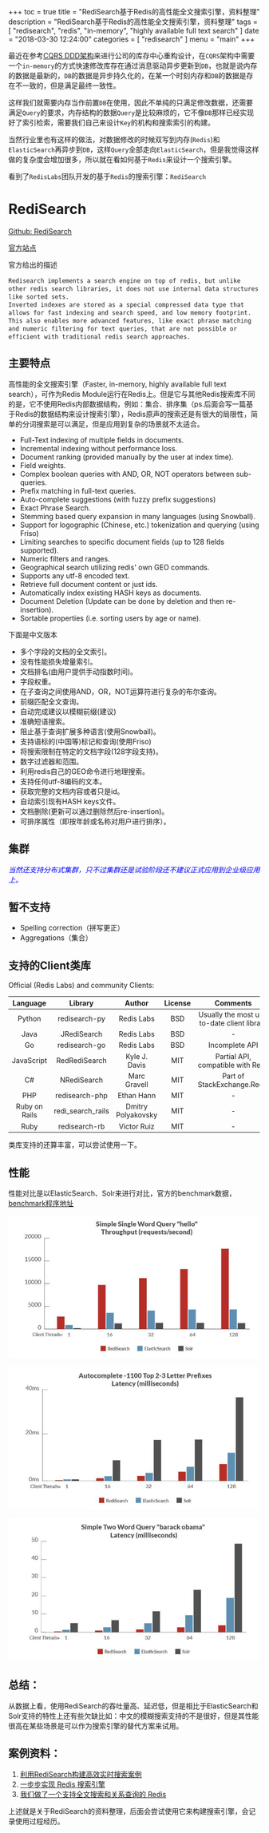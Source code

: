 +++
toc = true
title = "RediSearch基于Redis的高性能全文搜索引擎，资料整理"
description = "RediSearch基于Redis的高性能全文搜索引擎，资料整理"
tags = [
	"redisearch",
	"redis",
	"in-memory",
	"highly available full text search"
]
date = "2018-03-30 12:24:00"
categories = [
    "redisearch"
]
menu = "main"
+++

最近在参考[CQRS DDD架构](http://www.cnblogs.com/netfocus/p/4055346.html)来进行公司的库存中心重构设计，在`CQRS`架构中需要一个`in-memory`的方式快速修改库存在通过消息驱动异步更新到`DB`，也就是说内存的数据是最新的，`DB`的数据是异步持久化的，在某一个时刻内存和`DB`的数据是存在不一致的，但是满足最终一致性。

这样我们就需要内存当作前置`DB`在使用，因此不单纯的只满足修改数据，还需要满足`Query`的要求，内存结构的数据`Query`是比较麻烦的，它不像`DB`那样已经实现好了索引检索，需要我们自己来设计`Key`的机构和搜索索引的构建。

当然行业里也有这样的做法，对数据修改的时候双写到内存(`Redis`)和`ElasticSearch`再异步到`DB`，这样`Query`全部走向`ElasticSearch`，但是我觉得这样做的复杂度会增加很多，所以就在看如何基于`Redis`来设计一个搜索引擎。

看到了`RedisLabs`团队开发的基于`Redis`的搜索引擎：`RediSearch`

# RediSearch

[Github: RediSearch](https://github.com/RedisLabsModules/RediSearch)

[官方站点](http://redisearch.io)

官方给出的描述

```
Redisearch implements a search engine on top of redis, but unlike other redis search libraries, it does not use internal data structures like sorted sets.
Inverted indexes are stored as a special compressed data type that allows for fast indexing and search speed, and low memory footprint.
This also enables more advanced features, like exact phrase matching and numeric filtering for text queries, that are not possible or efficient with traditional redis search approaches.
```

##  主要特点

高性能的全文搜索引擎（Faster, in-memory, highly available full text search），可作为Redis Module运行在Redis上。但是它与其他Redis搜索库不同的是，它不使用Redis内部数据结构，例如：集合、排序集（ps.后面会写一篇基于Redis的数据结构来设计搜索引擎），Redis原声的搜索还是有很大的局限性，简单的分词搜索是可以满足，但是应用到复杂的场景就不太适合。

* Full-Text indexing of multiple fields in documents.
* Incremental indexing without performance loss.
* Document ranking (provided manually by the user at index time).
* Field weights.
* Complex boolean queries with AND, OR, NOT operators between sub-queries.
* Prefix matching in full-text queries.
* Auto-complete suggestions (with fuzzy prefix suggestions)
* Exact Phrase Search.
* Stemming based query expansion in many languages (using Snowball).
* Support for logographic (Chinese, etc.) tokenization and querying (using Friso)
* Limiting searches to specific document fields (up to 128 fields supported).
* Numeric filters and ranges.
* Geographical search utilizing redis' own GEO commands.
* Supports any utf-8 encoded text.
* Retrieve full document content or just ids.
* Automatically index existing HASH keys as documents.
* Document Deletion (Update can be done by deletion and then re-insertion).
* Sortable properties (i.e. sorting users by age or name).

下面是中文版本

* 多个字段的文档的全文索引。
* 没有性能损失增量索引。
* 文档排名(由用户提供手动指数时间)。
* 字段权重。
* 在子查询之间使用AND，OR，NOT运算符进行复杂的布尔查询。
* 前缀匹配全文查询。
* 自动完成建议以模糊前缀(建议)
* 准确短语搜索。
* 阻止基于查询扩展多种语言(使用Snowball)。
* 支持语标的(中国等)标记和查询(使用Friso)
* 将搜索限制在特定的文档字段(128字段支持)。
* 数字过滤器和范围。
* 利用redis自己的GEO命令进行地理搜索。
* 支持任何utf-8编码的文本。
* 获取完整的文档内容或者只是id。
* 自动索引现有HASH keys文件。
* 文档删除(更新可以通过删除然后re-insertion)。
* 可排序属性（即按年龄或名称对用户进行排序）。

## 集群

<span style="color:blue">*当然还支持分布式集群，只不过集群还是试验阶段还不建议正式应用到企业级应用上。*</span>

## 暂不支持

* Spelling correction（拼写更正）
* Aggregations（集合）

## 支持的Client类库

Official (Redis Labs) and community Clients:

|Language	|Library	|Author	|License	|Comments|
|:--:|:--:|:--:|:--:|:--:|
|Python	|redisearch-py	|Redis Labs	|BSD	|Usually the most up-to-date client library|
|Java	|JRediSearch	|Redis Labs	|BSD	| - |
|Go	|redisearch-go	|Redis Labs	|BSD	|Incomplete API|
|JavaScript	|RedRediSearch	|Kyle J. Davis	|MIT	|Partial API, compatible with Reds|
|C#	|NRediSearch	|Marc Gravell	|MIT	|Part of StackExchange.Redis|
|PHP	|redisearch-php	|Ethan Hann	|MIT	|-|
|Ruby on Rails	|redi_search_rails	|Dmitry Polyakovsky	|MIT	|-|
|Ruby	|redisearch-rb	|Victor Ruiz	|MIT	|-|

类库支持的还算丰富，可以尝试使用一下。

## 性能

性能对比是以ElasticSearch、Solr来进行对比，官方的benchmark数据，[benchmark程序地址](https://github.com/RedisLabs/RediSearchBenchmark)

![](/img/redisearch/1.jpg)

![](/img/redisearch/2.jpg)

![](/img/redisearch/3.jpg)

## 总结：

从数据上看，使用RediSearch的吞吐量高、延迟低，但是相比于ElasticSearch和Solr支持的特性上还有些欠缺比如：中文的模糊搜索支持的不是很好，但是其性能很高在某些场景是可以作为搜索引擎的替代方案来试用。

## 案例资料：

1. [利用RediSearch构建高效实时搜索案例](https://www.csdn.net/article/a/2011-11-11/307327?bsh_bid=36806832)
2. [一步步实现 Redis 搜索引擎](https://segmentfault.com/a/1190000009821423)
3. [我们做了一个支持全文搜索和关系查询的 Redis](https://www.v2ex.com/t/334928)


上述就是关于RediSearch的资料整理，后面会尝试使用它来构建搜索引擎，会记录使用过程经历。

